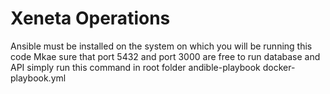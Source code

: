 # Xeneta Operations
Ansible must be installed on the system on which you will be running this code
Mkae sure that port 5432 and port 3000 are free to run database and API 
simply run this command in root folder 
andible-playbook docker-playbook.yml
